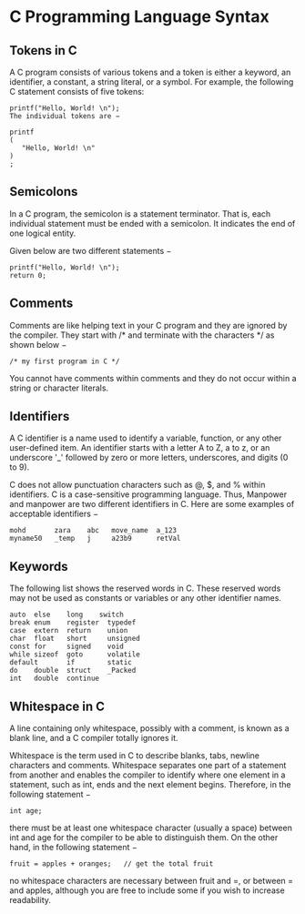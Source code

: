 # C Programming Language Syntax

## Tokens in C
A C program consists of various tokens and a token is either a keyword, an identifier, a constant, a string literal, or a symbol. For example, the following C statement consists of five tokens:
```
printf("Hello, World! \n");
The individual tokens are −

printf
(
   "Hello, World! \n"
)
;
```
## Semicolons
In a C program, the semicolon is a statement terminator. That is, each individual statement must be ended with a semicolon. It indicates the end of one logical entity.

Given below are two different statements −
```
printf("Hello, World! \n");
return 0;
```
## Comments
Comments are like helping text in your C program and they are ignored by the compiler. They start with /* and terminate with the characters */ as shown below −
```
/* my first program in C */
```
You cannot have comments within comments and they do not occur within a string or character literals.

## Identifiers
A C identifier is a name used to identify a variable, function, or any other user-defined item. An identifier starts with a letter A to Z, a to z, or an underscore '_' followed by zero or more letters, underscores, and digits (0 to 9).

C does not allow punctuation characters such as @, $, and % within identifiers. C is a case-sensitive programming language. Thus, Manpower and manpower are two different identifiers in C. Here are some examples of acceptable identifiers −
```
mohd       zara    abc   move_name  a_123
myname50   _temp   j     a23b9      retVal
```
## Keywords
The following list shows the reserved words in C. These reserved words may not be used as constants or variables or any other identifier names.
```
auto  else    long	  switch
break enum    register  typedef
case  extern  return	union
char  float   short     unsigned
const for     signed    void
while sizeof  goto      volatile
default       if        static
do    double  struct	_Packed
int   double  continue		
```

## Whitespace in C
A line containing only whitespace, possibly with a comment, is known as a blank line, and a C compiler totally ignores it.

Whitespace is the term used in C to describe blanks, tabs, newline characters and comments. Whitespace separates one part of a statement from another and enables the compiler to identify where one element in a statement, such as int, ends and the next element begins. Therefore, in the following statement −
```
int age;
```
there must be at least one whitespace character (usually a space) between int and age for the compiler to be able to distinguish them. On the other hand, in the following statement −
```
fruit = apples + oranges;   // get the total fruit
```
no whitespace characters are necessary between fruit and =, or between = and apples, although you are free to include some if you wish to increase readability.
